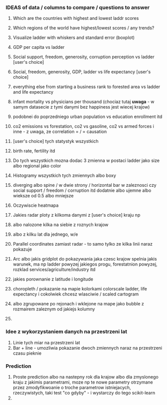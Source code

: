 ### IDEAS of data / columns to compare / questions to answer
1. Which are the countries with highest and lowest laddr scores
2. Which regions of the world have highest/lowest scores / any trends?
3. Visualize ladder with whiskers and standard error (boxplot)
4. GDP per capita vs ladder
5. Social support, freedom, generosity, corruption perception vs ladder [user's choice]
6. Social, freedom, generosity, GDP, ladder vs life expectancy [user's choice]
7. everything else from starting a business rank to forested area vs ladder and life expectancy
8. infant mortality vs physicians per thousand (chociaz tutaj **uwaga** - w samym datasecie z tymi danymi bez happiness jest wiecej krajow)
9. podobnei do poprzedniego urban population vs education enrollment itd
10. co2 emissions vs forestation, co2 vs gasoline, co2 vs armed forces i inne - z uwaga, ze correlation = / = causation
11. [user's choice] tych statystyk wszystkich
12. birth rate, fertility itd
13. Do tych wszystkich mozna dodac 3 zmienna w postaci ladder jako size albo regional jako color
14. Histogramy wszystkich tych zmiennych albo boxy
15. diverging albo spine / w dwie strony / horizontal bar w zaleznosci czy social support / freedom / corruption itd dodatnie albo ujemne albo wieksze od 0.5 albo mniejsze

16. Oczywiscie heatmapa

17. Jakies radar ploty z kilkoma danymi z [user's choice] kraju np
18. albo nalozone kilka na siebie z roznych krajow
19. albo z kilku lat dla jednego, w/e

20. Parallel coordinates zamiast radar - to samo tylko ze kilka linii naraz pokazuje

21. Arc albo jakis gridplot do pokazywania jaka czesc krajow spelnia jakis warunek, ma np ladder powyzej jakiegos progu, forestatnion powyzej, rozklad services/agriculture/industry itd

22. jakies porownanie z latitude i longitude

23. choropleth / pokazanie na mapie kolorkami colorscale ladder, life expectancy i cokolwiek chcesz wlasciwie / scaled cartogram
24. albo zgrupowane po rejonach i wklejone na mape jako bubble z rozmairem zaleznym od jakiejs kolumny
25. 

### Idee z wykorzystaniem danych na przestrzeni lat
1. Linie tych miar na przestrzeni lat
2. Bar + line - umozliwia pokazanie dwoch zmiennych naraz na przestrzeni czasu pieknie


### Prediction
1. Proste prediction albo na nastepny rok dla krajow albo dla zmyslonego kraju z jakimis parametrami, moze np te nowe parametry otrzymane przez zmodyfikwoanie o troche parametrow istniejacych, rzeczywistych, taki test "co gdyby" - i wystarczy do tego scikit-learn
2. 